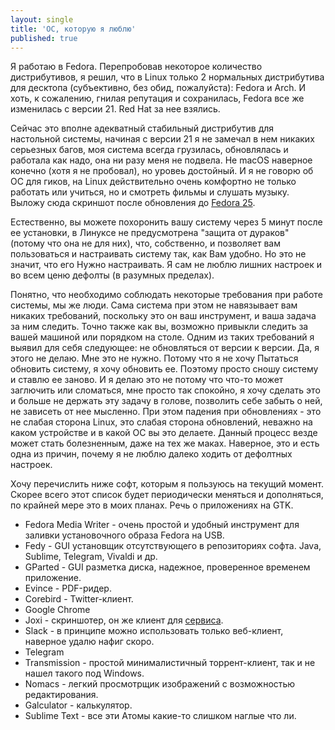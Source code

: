 ```yaml
---
layout: single
title: 'ОС, которую я люблю'
published: true
---
```


Я работаю в Fedora. Перепробовав некоторое количество дистрибутивов, я решил, что в Linux только 2 нормальных дистрибутива для десктопа (субъективно, без обид, пожалуйста): Fedora и Arch. И хоть, к сожалению, гнилая репутация и сохранилась, Fedora все же изменилась с версии 21. Red Hat за нее взялись.  

Сейчас это вполне адекватный стабильный дистрибутив для настольной системы, начиная с версии 21 я не замечал в нем никаких серьезных багов, моя система всегда грузилась, обновлялась и работала как надо, она ни разу меня не подвела. Не macOS наверное конечно (хотя я не пробовал), но уровеь достойный. И я не говорю об ОС для гиков, на Linux действительно очень комфортно не только работать или учиться, но и смотреть фильмы и слушать музыку. Выложу сюда скриншот после обновления до [Fedora 25](https://www.opennet.ru/opennews/art.shtml?num=45541).  

Естественно, вы можете похоронить вашу систему через 5 минут после ее установки, в Линуксе не предусмотрена "защита от дураков" (потому что она не для них), что, собственно, и позволяет вам пользоваться и настраивать систему так, как Вам удобно. Но это не значит, что его Нужно настраивать. Я сам не люблю лишних настроек и во всем ценю дефолты (в разумных пределах). 

Понятно, что необходимо соблюдать некоторые требования при работе системы, мы же люди. Сама система при этом не навязывает вам никаких требований, поскольку это он ваш инструмент, и ваша задача за ним следить. Точно также как вы, возможно привыкли следить за вашей машиной или порядком на столе. Одним из таких требований я выявил для себя следующее: не обновляться от версии к версии. Да, я этого не делаю. Мне это не нужно. Потому что я не хочу Пытаться обновить систему, я хочу обновить ее. Поэтому просто сношу систему и ставлю ее заново. И я делаю это не потому что что-то может заглючить или сломаться, мне просто так спокойно, я хочу сделать это и больше не держать эту задачу в голове, позволить себе забыть о ней, не зависеть от нее мысленно. При этом падения при обновлениях - это не слабая сторона Linux, это слабая сторона обновлений, неважно на каком устройстве и в какой ОС вы это делаете. Данный процесс везде может стать болезненным, даже на тех же маках. Наверное, это и есть одна из причин, почему я не люблю далеко ходить от дефолтных настроек.

Хочу перечислить ниже софт, которым я пользуюсь на текущий момент. Скорее всего этот список будет периодически меняться и дополняться, по крайней мере это в моих планах. Речь о приложениях на GTK.

- Fedora Media Writer - очень простой и удобный инструмент для заливки установочного образа Fedora на USB.
- Fedy - GUI установщик отсутствующего в репозиториях софта. Java, Sublime, Telegram, Vivaldi и др.
- GParted - GUI разметка диска, надежное, проверенное временем приложение.
- Evince - PDF-ридер.
- Corebird - Twitter-клиент.
- Google Chrome
- Joxi - скриншотер, он же клиент для [сервиса](https://joxi.net/).
- Slack - в принципе можно использовать только веб-клиент, наверное удалю нафиг скоро.
- Telegram
- Transmission - простой минималистичный торрент-клиент, так и не нашел такого под Windows.
- Nomacs - легкий просмотрщик изображений с возможностью редактирования.
- Galculator - калькулятор.
- Sublime Text - все эти Атомы какие-то слишком наглые что ли.
